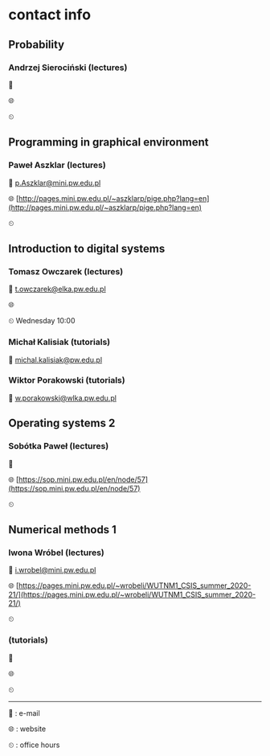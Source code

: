 # contact info

## Probability

### Andrzej Sierociński (lectures)

📧

🌐 []()

⏲

## Programming in graphical environment

### Paweł Aszklar (lectures)

📧 p.Aszklar@mini.pw.edu.pl

🌐 [http://pages.mini.pw.edu.pl/~aszklarp/pige.php?lang=en](http://pages.mini.pw.edu.pl/~aszklarp/pige.php?lang=en)

⏲

## Introduction to digital systems

### Tomasz Owczarek (lectures)

📧 t.owczarek@elka.pw.edu.pl

🌐 []()

⏲ Wednesday 10:00

### Michał Kalisiak (tutorials)

📧 michal.kalisiak@pw.edu.pl

### Wiktor Porakowski (tutorials)

📧 w.porakowski@wlka.pw.edu.pl

## Operating systems 2

### Sobótka Paweł (lectures)

📧

🌐 [https://sop.mini.pw.edu.pl/en/node/57](https://sop.mini.pw.edu.pl/en/node/57)

⏲

## Numerical methods 1

### Iwona Wróbel (lectures)

📧 i.wrobel@mini.pw.edu.pl

🌐 [https://pages.mini.pw.edu.pl/~wrobeli/WUTNM1_CSIS_summer_2020-21/](https://pages.mini.pw.edu.pl/~wrobeli/WUTNM1_CSIS_summer_2020-21/)

⏲

### (tutorials)

📧

🌐 []()

⏲

---

📧 : e-mail

🌐 : website

⏲ : office hours
